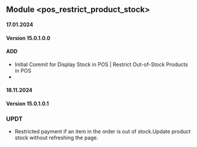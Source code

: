 ## Module <pos_restrict_product_stock>

#### 17.01.2024
#### Version 15.0.1.0.0
#### ADD
- Initial Commit for Display Stock in POS | Restrict Out-of-Stock Products in POS
- 
#### 18.11.2024
#### Version 15.0.1.0.1
### UPDT
- Restricted payment if an item in the order is out of stock.Update product stock without refreshing the page.
